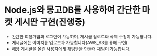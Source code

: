 # Node.js와 몽고DB를 사용하여 간단한 마켓 게시판 구현(진행중)
- 간단한 회원가입과 로그인이 가능하며, 게시글 업로드와 삭제 수정이 가능합니다.
- 게시글에는 이미지를 업로드가 가능합니다(AWS_S3를 통해 구현)
- 해당 게시글을 올린 사용자에게 채팅방을 만들어 채팅이 가능합니다.